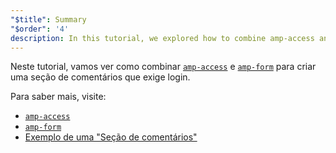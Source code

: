 ```yaml
---
"$title": Summary
"$order": '4'
description: In this tutorial, we explored how to combine amp-access and amp-form to create a comment section that requires a login.
---
```


Neste tutorial, vamos ver como combinar [`amp-access`](../../../../documentation/components/reference/amp-access.md) e [`amp-form`](../../../../documentation/components/reference/amp-form.md) para criar uma seção de comentários que exige login.

Para saber mais, visite:

- [`amp-access`](../../../../documentation/components/reference/amp-access.md)
- [`amp-form`](../../../../documentation/components/reference/amp-form.md)
- [Exemplo de uma "Seção de comentários"](../../../../documentation/examples/documentation/Comment_Section.html)
